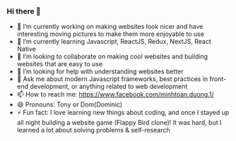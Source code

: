 ### Hi there 👋

- 🔭 I’m currently working on making websites look nicer and have interesting moving pictures to make them more enjoyable to use
- 🌱 I’m currently learning Javascript, ReactJS, Redux, NextJS, React Native
- 👯 I’m looking to collaborate on making cool websites and building websites that are easy to use
- 🤔 I’m looking for help with understanding websites better
- 💬 Ask me about modern Javascript frameworks, best practices in front-end development, or anything related to web development
- 📫 How to reach me: https://www.facebook.com/minhtoan.duong.1/
- 😄 Pronouns: Tony or Dom(Dominic)
- ⚡ Fun fact: I love learning new things about coding, and once I stayed up all night building a website game (Flappy Bird clone)! It was hard, but I learned a lot about solving problems & self-research

